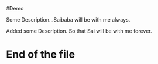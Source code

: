 #Demo

Some Description...Saibaba will be with me always.

Added some Description. So that Sai will be with me forever.

# End of the file

